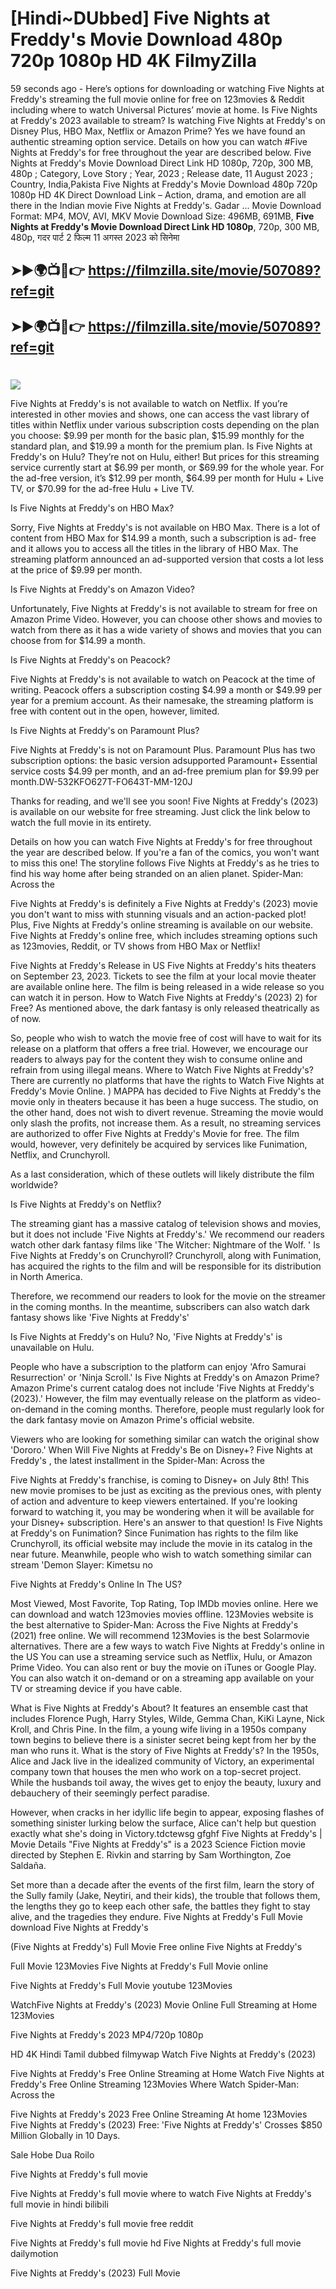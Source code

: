 # [Hindi~DUbbed] Five Nights at Freddy's Movie Download 480p 720p 1080p HD 4K FilmyZilla


59 seconds ago - Here’s options for downloading or watching Five Nights at Freddy's streaming the full movie online for free on 123movies & Reddit including where to watch Universal Pictures’ movie at home. Is Five Nights at Freddy's 2023 available to stream? Is watching Five Nights at Freddy's on Disney Plus, HBO Max, Netflix or Amazon Prime? Yes we have found an authentic streaming option service. Details on how you can watch #Five Nights at Freddy's for free throughout the year are described below. Five Nights at Freddy's Movie Download Direct Link HD 1080p, 720p, 300 MB, 480p ; Category, Love Story ; Year, 2023 ; Release date, 11 August 2023 ; Country, India,Pakista Five Nights at Freddy's Movie Download 480p 720p 1080p HD 4K Direct Download Link – Action, drama, and emotion are all there in the Indian movie Five Nights at Freddy's. Gadar ...
Movie Download Format: MP4, MOV, AVI, MKV
Movie Download Size: 496MB, 691MB, **Five Nights at Freddy's Movie Download Direct Link HD 1080p**, 720p, 300 MB, 480p, गदर पार्ट 2 फिल्म 11 अगस्त 2023 को सिनेमा

## ➤►🌍📺📱👉   https://filmzilla.site/movie/507089?ref=git

## ➤►🌍📺📱👉   https://filmzilla.site/movie/507089?ref=git

#

<img src="https://image.tmdb.org/t/p/w780//7NRGAtu8E4343NSKwhkgmVRDINw.jpg" />

Five Nights at Freddy's is not available to watch on Netflix. If you’re interested in other movies and shows, one can access the vast library of titles within Netflix under various subscription costs depending on the plan you choose: $9.99 per month for the basic plan, $15.99 monthly for the standard plan, and $19.99 a month for the premium plan. Is Five Nights at Freddy's on Hulu? They’re not on Hulu, either! But prices for this streaming service currently start at $6.99 per month, or $69.99 for the whole year. For the ad-free version, it’s $12.99 per month, $64.99 per month for Hulu + Live TV, or $70.99 for the ad-free Hulu + Live TV.

Is Five Nights at Freddy's on HBO Max?

Sorry, Five Nights at Freddy's is not available on HBO Max. There is a lot of content from HBO Max for $14.99 a month, such a subscription is ad- free and it allows you to access all the titles in the library of HBO Max. The streaming platform announced an ad-supported version that costs a lot less at the price of $9.99 per month.

Is Five Nights at Freddy's on Amazon Video?

Unfortunately, Five Nights at Freddy's is not available to stream for free on Amazon Prime Video. However, you can choose other shows and movies to watch from there as it has a wide variety of shows and movies that you can choose from for $14.99 a month.

Is Five Nights at Freddy's on Peacock?

Five Nights at Freddy's is not available to watch on Peacock at the time of writing. Peacock offers a subscription costing $4.99 a month or $49.99 per year for a premium account. As their namesake, the streaming platform is free with content out in the open, however, limited.

Is Five Nights at Freddy's on Paramount Plus?

Five Nights at Freddy's is not on Paramount Plus. Paramount Plus has two subscription options: the basic version adsupported Paramount+ Essential service costs $4.99 per month, and an ad-free premium plan for $9.99 per month.DW-532KFO627T-FO643T-MM-120J

Thanks for reading, and we'll see you soon! Five Nights at Freddy's (2023) is available on our website for free streaming. Just click the link below to watch the full movie in its entirety.

Details on how you can watch Five Nights at Freddy's for free throughout the year are described below. If you're a fan of the comics, you won't want to miss this one! The storyline follows Five Nights at Freddy's as he tries to find his way home after being stranded on an alien planet. Spider-Man: Across the

Five Nights at Freddy's is definitely a Five Nights at Freddy's (2023) movie you don't want to miss with stunning visuals and an action-packed plot! Plus, Five Nights at Freddy's online streaming is available on our website. Five Nights at Freddy's online free, which includes streaming options such as 123movies, Reddit, or TV shows from HBO Max or Netflix!

Five Nights at Freddy's Release in US Five Nights at Freddy's hits theaters on September 23, 2023. Tickets to see the film at your local movie theater are available online here. The film is being released in a wide release so you can watch it in person. How to Watch Five Nights at Freddy's (2023) 2) for Free? As mentioned above, the dark fantasy is only released theatrically as of now.

So, people who wish to watch the movie free of cost will have to wait for its release on a platform that offers a free trial. However, we encourage our readers to always pay for the content they wish to consume online and refrain from using illegal means. Where to Watch Five Nights at Freddy's? There are currently no platforms that have the rights to Watch Five Nights at Freddy's Movie Online. ) MAPPA has decided to Five Nights at Freddy's the movie only in theaters because it has been a huge success. The studio, on the other hand, does not wish to divert revenue. Streaming the movie would only slash the profits, not increase them. As a result, no streaming services are authorized to offer Five Nights at Freddy's Movie for free. The film would, however, very definitely be acquired by services like Funimation, Netflix, and Crunchyroll.

As a last consideration, which of these outlets will likely distribute the film worldwide?

Is Five Nights at Freddy's on Netflix?

The streaming giant has a massive catalog of television shows and movies, but it does not include 'Five Nights at Freddy's.' We recommend our readers watch other dark fantasy films like 'The Witcher: Nightmare of the Wolf. ' Is Five Nights at Freddy's on Crunchyroll? Crunchyroll, along with Funimation, has acquired the rights to the film and will be responsible for its distribution in North America.

Therefore, we recommend our readers to look for the movie on the streamer in the coming months. In the meantime, subscribers can also watch dark fantasy shows like 'Five Nights at Freddy's'

Is Five Nights at Freddy's on Hulu? No, 'Five Nights at Freddy's' is unavailable on Hulu.

People who have a subscription to the platform can enjoy 'Afro Samurai Resurrection' or 'Ninja Scroll.' Is Five Nights at Freddy's on Amazon Prime? Amazon Prime's current catalog does not include 'Five Nights at Freddy's (2023).' However, the film may eventually release on the platform as video-on-demand in the coming months. Therefore, people must regularly look for the dark fantasy movie on Amazon Prime's official website.

Viewers who are looking for something similar can watch the original show 'Dororo.' When Will Five Nights at Freddy's Be on Disney+? Five Nights at Freddy's , the latest installment in the Spider-Man: Across the

Five Nights at Freddy's franchise, is coming to Disney+ on July 8th! This new movie promises to be just as exciting as the previous ones, with plenty of action and adventure to keep viewers entertained. If you're looking forward to watching it, you may be wondering when it will be available for your Disney+ subscription. Here's an answer to that question! Is Five Nights at Freddy's on Funimation? Since Funimation has rights to the film like Crunchyroll, its official website may include the movie in its catalog in the near future. Meanwhile, people who wish to watch something similar can stream 'Demon Slayer: Kimetsu no

Five Nights at Freddy's Online In The US?

Most Viewed, Most Favorite, Top Rating, Top IMDb movies online. Here we can download and watch 123movies movies offline. 123Movies website is the best alternative to Spider-Man: Across the Five Nights at Freddy's (2021) free online. We will recommend 123Movies is the best Solarmovie alternatives. There are a few ways to watch Five Nights at Freddy's online in the US You can use a streaming service such as Netflix, Hulu, or Amazon Prime Video. You can also rent or buy the movie on iTunes or Google Play. You can also watch it on-demand or on a streaming app available on your TV or streaming device if you have cable.

What is Five Nights at Freddy's About? It features an ensemble cast that includes Florence Pugh, Harry Styles, Wilde, Gemma Chan, KiKi Layne, Nick Kroll, and Chris Pine. In the film, a young wife living in a 1950s company town begins to believe there is a sinister secret being kept from her by the man who runs it. What is the story of Five Nights at Freddy's? In the 1950s, Alice and Jack live in the idealized community of Victory, an experimental company town that houses the men who work on a top-secret project. While the husbands toil away, the wives get to enjoy the beauty, luxury and debauchery of their seemingly perfect paradise.

However, when cracks in her idyllic life begin to appear, exposing flashes of something sinister lurking below the surface, Alice can't help but question exactly what she's doing in Victory.tdctewsg gfghf Five Nights at Freddy's | Movie Details "Five Nights at Freddy's" is a 2023 Science Fiction movie directed by Stephen E. Rivkin and starring by Sam Worthington, Zoe Saldaña.

Set more than a decade after the events of the first film, learn the story of the Sully family (Jake, Neytiri, and their kids), the trouble that follows them, the lengths they go to keep each other safe, the battles they fight to stay alive, and the tragedies they endure. Five Nights at Freddy's Full Movie download Five Nights at Freddy's

(Five Nights at Freddy's) Full Movie Free online Five Nights at Freddy's

Full Movie 123Movies Five Nights at Freddy's Full Movie online

Five Nights at Freddy's Full Movie youtube 123Movies

WatchFive Nights at Freddy's (2023) Movie Online Full Streaming at Home 123Movies

Five Nights at Freddy's 2023 MP4/720p 1080p

HD 4K Hindi Tamil dubbed filmywap Watch Five Nights at Freddy's (2023)

Five Nights at Freddy's Free Online Streaming at Home Watch Five Nights at Freddy's Free Online Streaming 123Movies Where Watch Spider-Man: Across the

Five Nights at Freddy's 2023 Free Online Streaming At home 123Movies Five Nights at Freddy's (2023) Free: 'Five Nights at Freddy's' Crosses $850 Million Globally in 10 Days.

Sale Hobe Dua Roilo

Five Nights at Freddy's full movie

Five Nights at Freddy's full movie where to watch Five Nights at Freddy's full movie in hindi bilibili

Five Nights at Freddy's full movie free reddit

Five Nights at Freddy's full movie hd Five Nights at Freddy's full movie dailymotion

Five Nights at Freddy's (2023) Full Movie